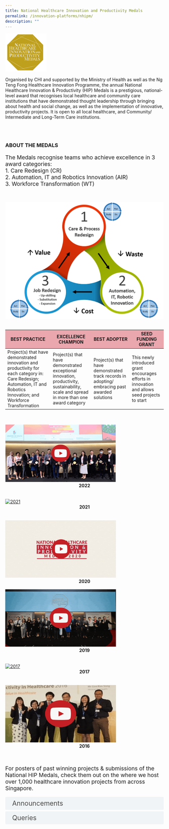 ```yaml
---
title: National Healthcare Innovation and Productivity Medals
permalink: /innovation-platforms/nhipm/
description: ""
---
```

<div>
<div class="row">
<div class="col"> 
<img alt="1st person" class="middle" src="/images/nhippic.png">
		<div class="header"></div>


</div>
	<div class="col"> 
	<div class="header"><p>Organised by CHI and supported by the Ministry of Health as well as the Ng Teng Fong Healthcare Innovation Programme, the annual National Healthcare Innovation &amp; Productivity (HIP) Medals is a prestigious, national-level award that recognises local healthcare and community care institutions that have demonstrated thought leadership through bringing about health and social change, as well as the implementation of innovative, productivity projects. It is open to all local healthcare, and Community/ Intermediate and Long-Term Care institutions.</p>
 </div><br></div></div>
 </div>
 
<div>
 <div class="row">
<div class="col"> 
<br>
		<div class="header"><h3>ABOUT THE MEDALS </h3>
<p style="font-size: 1.25em">The Medals recognise teams who achieve excellence in 3 award categories:<br>
1.	Care Redesign (CR)<br>
2.	Automation, IT and Robotics Innovation (AIR)<br>
	3.	Workforce Transformation (WT)</p></div><br><p></p>


</div>
	<div class="col"> 
<img alt="1st person" src="/images/au_system_innovation.png"><br>
	<div class="header"><b>
 </b></div><br></div></div>
 <div>
 <table class="table">
  <thead bgcolor="#EAA7AE">
    <tr>
      <th scope="col">BEST PRACTICE</th>
      <th scope="col">EXCELLENCE CHAMPION</th>
      <th scope="col">BEST ADOPTER</th>
			<th scope="col">SEED FUNDING GRANT</th>
    </tr>
  </thead>
  <tbody>
    <tr>
      <td scope="row">Project(s) that have demonstrated innovation and productivity for each category in:
Care Redesign; Automation, IT and Robotics Innovation; and Workforce Transformation</td>
			<td>Project(s) that have demonstrated exceptional innovation, productivity, sustainability, scale and spread in more than one award category</td>
      <td>Project(s) that have demonstrated track records in adopting/ embracing past awarded solutions </td>
			<td>This newly introduced grant encourages efforts in innovation and allows seed projects to start</td>
    </tr>
   
  </tbody>
</table>
</div>
	<br><br>
<div class="row">
<div class="col"> 
<a href="https://chiinnovate2023.klobbi.com/"><img alt="2022" style="width:352px; height:182px;" src="/images/Nhip/2022gif.gif"></a><br>
		<div class="header"><center><b>2022 </b></center></div><br>
		<div class="para">
</div>
<br>

</div>
	<div class="col"> 
<a href="https://youtube.com/playlist?list=PLTrhD5VOFZmq6mcZpncp68g9FR1-Vi_Sa"><img alt="2021" style="width:352px; height:182px;" src="/images/Nhip/2021gif.gif"></a>
		<br>
	<div class="header"><center><b>2021</b></center></div><br>
	<div class="para">
</div>
<br>

</div>
	<div class="col"> 
<a href="https://youtube.com/playlist?list=PLTrhD5VOFZmqv3n_Ncc5Yf_Th372lr8gJ"><img alt="2020" style="width:352px; height:182px;" src="/images/Nhip/2020gif.gif"></a><br>
	<div class="header"><center><b>2020</b></center></div><br>
	<div class="para">
</div>
</div></div>

<div class="row">
<div class="col"> 
<a href="https://youtube.com/playlist?list=PLTrhD5VOFZmpPGnw2xV5k1XkYflONYLXJ"><img alt="2019" style="width:352px; height:182px;" src="/images/Nhip/2019gif.gif"></a><br>
		<div class="header"><center><b>2019 </b></center></div><br>
		<div class="para">
</div>
<br>

</div>
	<div class="col"> 
<a href="https://youtube.com/playlist?list=PLTrhD5VOFZmohAw0cXSJJZukQLU7EnhMs"><img alt="2017" style="width:352px; height:182px;" src="/images/Nhip/2017gif.gif"></a><br>
	<div class="header"><center><b>2017</b></center></div><br>
	<div class="para">
</div>
<br>

</div>
	<div class="col"> 
<a href="https://youtube.com/playlist?list=PLTrhD5VOFZmon339X0ad-1kkAe__Xu4p7"><img alt="2016" style="width:352px; height:182px;" src="/images/Nhip/2016gif.gif"></a><br>
	<div class="header"><center><b>2016</b></center></div><br>
	<div class="para">
</div>
<br></div></div>


<p style="font-size: 1.25em">For posters of past winning projects &amp; submissions of the National HIP Medals, check them out on the   where we host over 1,000 healthcare innovation projects from across Singapore.</p>

<style>

input {
	display: none;
}
label {
	display: block;
	padding: 8px 22px;
	margin: 0 0 5px 0;
	cursor: pointor;
	background: #F0F4F6;
	border-radius: 3px;
	width=100%;
	color: #484848;
	transition: ease .5s;
	font-size: 1.5em;
}

label:hover {
	background: #BD2D37;
	color: #FFF;
}

.accordion-content {
	/* background: #E2E5F6; */
	padding: 10px 0px 30px 30px;
	/* border: 1px solid #484848; */
	margin: 0 0 1px 0;
	border-radius: 3px;
	font-size: 1.25em;
}

input + label + .accordion-content {
	display: none;
}

input:checked + label + .accordion-content {
	display: none;
}

input:checked + label + .accordion-content {
	display: block;
}

</style>
<!-- End of accordion -->

<div class="container">

<div>
	<input id="title1" type="checkbox"><label for="title1">Announcements</label>
	<div class="accordion-content">
	<div class="para">This year’s call for submission has closed. Stay tuned for the results post July 2023 and keep an eye on this space for 2024 Call for Submission. 

</div>
	</div>
	<input id="title2" type="checkbox"><label for="title2">Queries</label>
	<div class="accordion-content">
	<div class="para">If you have any queries, please contact the National HIP Secretariat at nhip@chi.sg 
</div>
	</div>

</div></div></div>